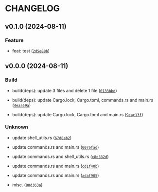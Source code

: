 # CHANGELOG

## v0.1.0 (2024-08-11)

### Feature

* feat: test ([`2d5e88b`](https://github.com/MartinBernstorff/lumberkid-rs/commit/2d5e88b583dbfcd6aa34ba5fced426fd66419483))

## v0.0.0 (2024-08-11)

### Build

* build(deps): update 3 files and delete 1 file ([`0133bbd`](https://github.com/MartinBernstorff/lumberkid-rs/commit/0133bbd3081c858b442b026194273bd41d77f415))

* build(deps): update Cargo.lock, Cargo.toml, commands.rs and main.rs ([`4eaa59a`](https://github.com/MartinBernstorff/lumberkid-rs/commit/4eaa59a0d6249ffbba7a622185e20a00c70e7236))

* build(deps): update Cargo.lock, Cargo.toml and main.rs ([`9eac13f`](https://github.com/MartinBernstorff/lumberkid-rs/commit/9eac13f030dca7f3028a9c5e33f28ba75d2bfe5d))

### Unknown

* update shell_utils.rs ([`67d8ab2`](https://github.com/MartinBernstorff/lumberkid-rs/commit/67d8ab22939f1839090ad1084425e28ced667126))

* update commands.rs and main.rs ([`0076fad`](https://github.com/MartinBernstorff/lumberkid-rs/commit/0076fad1c5b1f3d759ec85e08c66bae903988bbe))

* update commands.rs and shell_utils.rs ([`c8d332d`](https://github.com/MartinBernstorff/lumberkid-rs/commit/c8d332dd8ad66b6992cc335f9205e6e2f24643ff))

* update commands.rs and main.rs ([`cd1f40b`](https://github.com/MartinBernstorff/lumberkid-rs/commit/cd1f40b973eff035507e9b7eb0d5d562edec47ee))

* update commands.rs and main.rs ([`adaf905`](https://github.com/MartinBernstorff/lumberkid-rs/commit/adaf9057373a543f6a1496f0bb5e9dfe9bf7d5f0))

* misc. ([`88d363a`](https://github.com/MartinBernstorff/lumberkid-rs/commit/88d363a6a98732e24325c1a866a627a37f8e1a13))
